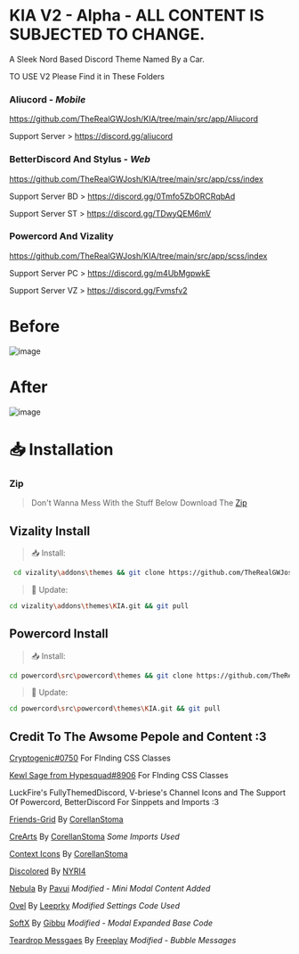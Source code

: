 # KIA V2 - Alpha - ALL CONTENT IS SUBJECTED TO CHANGE.
A Sleek Nord Based Discord Theme Named By a Car.

TO USE V2 Please Find it in These Folders

### Aliucord - ***Mobile***
https://github.com/TheRealGWJosh/KIA/tree/main/src/app/Aliucord

Support Server > https://discord.gg/aliucord

### BetterDiscord And Stylus - ***Web***
https://github.com/TheRealGWJosh/KIA/tree/main/src/app/css/index

Support Server BD > https://discord.gg/0Tmfo5ZbORCRqbAd

Support Server ST > https://discord.gg/TDwyQEM6mV

### Powercord And Vizality
https://github.com/TheRealGWJosh/KIA/tree/main/src/app/scss/index

Support Server PC > https://discord.gg/m4UbMgpwkE

Support Server VZ > https://discord.gg/Fvmsfv2

# Before
![image](https://user-images.githubusercontent.com/68560159/139326856-9a2bf936-a420-4bd3-8e08-17ab54ef9e3f.png)

# After
![image](https://user-images.githubusercontent.com/68560159/144674070-9a538233-8a9e-4dac-a9e0-2110500df8c5.png)

# 📥 Installation

### Zip
> Don't Wanna Mess With the Stuff Below
> Download The [Zip](https://api.github.com/repos/TheRealGWJosh/KIA/zipball/main) 

## Vizality Install

> 📥 Install:
```sh
 cd vizality\addons\themes && git clone https://github.com/TheRealGWJosh/KIA.git
```

> 🔄 Update:
```sh
cd vizality\addons\themes\KIA.git && git pull
```

## Powercord Install

> 📥 Install:
```sh
cd powercord\src\powercord\themes && git clone https://github.com/TheRealGWJosh/KIA.git
```

> 🔄 Update:
```sh
cd powercord\src\powercord\themes\KIA.git && git pull
```

## Credit To The Awsome Pepole and Content :3
[Cryptogenic#0750](https://discord.com/users/220239731273760768) For FInding CSS Classes

[Kewl Sage from Hypesquad#8906](https://discord.com/users/497161437051879444) For FInding CSS Classes

LuckFire's FullyThemedDiscord, V-briese's Channel Icons and The Support Of Powercord, BetterDiscord For Sinppets and Imports :3

[Friends-Grid](https://github.com/CorellanStoma/Friends-Grid) By [CorellanStoma](https://github.com/CorellanStoma)

[CreArts](https://github.com/CorellanStoma/CreArts-Discord) By [CorellanStoma](https://github.com/CorellanStoma) *Some Imports Used*

[Context Icons](https://github.com/CorellanStoma/Context-Icons) By [CorellanStoma](https://github.com/CorellanStoma)

[Discolored](https://github.com/NYRI4/Discolored) By [NYRI4](https://github.com/NYRI4)

[Nebula](https://github.com/Pavui/Nebula) By [Pavui](https://github.com/Pavui) *Modified - Mini Modal Content Added*

[Ovel](https://github.com/leeprky/Ovel) By [Leeprky](https://github.com/leeprky) *Modified Settings Code Used*

[SoftX](https://github.com/DiscordStyles/SoftX) By [Gibbu](https://github.com/Gibbu) *Modified - Modal Expanded Base Code*

[Teardrop Messgaes](https://userstyles.world/style/13/discord-teardrop-messages) By [Freeplay](https://codeberg.org/Freeplay) *Modified - Bubble Messages*
